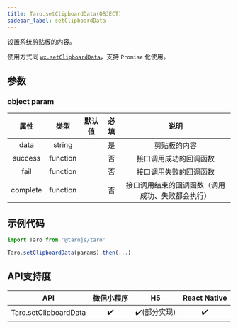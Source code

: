 ```yaml
---
title: Taro.setClipboardData(OBJECT)
sidebar_label: setClipboardData
---
```


设置系统剪贴板的内容。

使用方式同 [`wx.setClipboardData`](https://developers.weixin.qq.com/miniprogram/dev/api/wx.setClipboardData.html)，支持 `Promise` 化使用。

## 参数

### object param

属性|类型|默认值|必填|说明
:-:|:-:|:-:|:-:|:-:
data|string| |是|剪贴板的内容
success|function| |否|接口调用成功的回调函数
fail|function| |否|接口调用失败的回调函数
complete|function| |否|接口调用结束的回调函数（调用成功、失败都会执行）


## 示例代码

```jsx
import Taro from '@tarojs/taro'

Taro.setClipboardData(params).then(...)
```



## API支持度


| API | 微信小程序 | H5 | React Native |
| :-: | :-: | :-: | :-: |
| Taro.setClipboardData | ✔️ | ✔️(部分实现) | ✔️ |

